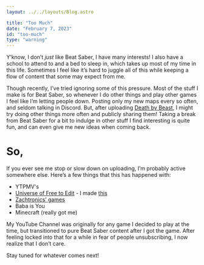 ```yaml
---
layout: ../../layouts/Blog.astro

title: "Too Much"
date: "February 7, 2023"
id: "too-much"
type: "warning"
---
```


Y’know, I don’t *just* like Beat Saber, I have many interests! I also have a school to attend to and a bed to sleep in, which takes up most of my time in this life. Sometimes I feel like it’s hard to juggle all of this while keeping a flow of content that some may expect from me.

Though recently, I’ve tried ignoring some of this pressure. Most of the stuff I make is for Beat Saber, so whenever I do other things and play other games I feel like I’m letting people down. Posting only my new maps every so often, and seldom talking in Discord. But, after uploading [Death by Beast](https://youtu.be/Tu_kV84mwDE), I might try doing other things more often and publicly sharing them! Taking a break from Beat Saber for a bit to indulge in other stuff I find interesting is quite fun, and can even give me new ideas when coming back.

# So,

If you ever see me stop or slow down on uploading, I’m probably active somewhere else. Here’s a few things that this has happened with:
- YTPMV's
- [Universe of Free to Edit](https://jtohs-joke-towers.fandom.com/wiki/Universe_of_Free_To_Edit) - I made [this](https://jtohs-joke-towers.fandom.com/wiki/Tower_of_Exclaimed_Warning)
- [Zachtronics’ games](https://www.zachtronics.com)
- Baba is You
- Minecraft (really got me)

My YouTube Channel was originally for any game I decided to play at the time, but transitioned to pure Beat Saber content after I got the game. After feeling locked into that for a while in fear of people unsubscribing, I now realize that I don’t care.

Stay tuned for whatever comes next!